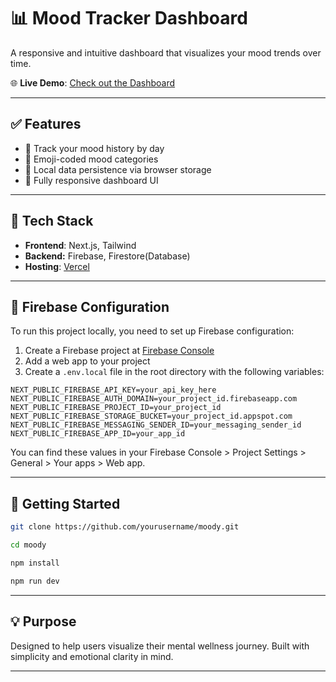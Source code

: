 # 📊 Mood Tracker Dashboard

A responsive and intuitive dashboard that visualizes your mood trends over time.

🌐 **Live Demo**: [Check out the Dashboard](https://moody-nigo6fo3g-sarveshcores-projects.vercel.app/dashboard)

---

## ✅ Features

- 📅 Track your mood history by day
- 🌈 Emoji-coded mood categories
- 💾 Local data persistence via browser storage
- 📱 Fully responsive dashboard UI

---

## 🧰 Tech Stack

- **Frontend**: Next.js, Tailwind
- **Backend:** Firebase, Firestore(Database)
- **Hosting**: [Vercel](https://vercel.com)

---

## 🔧 Firebase Configuration

To run this project locally, you need to set up Firebase configuration:

1. Create a Firebase project at [Firebase Console](https://console.firebase.google.com/)
2. Add a web app to your project
3. Create a `.env.local` file in the root directory with the following variables:

```env
NEXT_PUBLIC_FIREBASE_API_KEY=your_api_key_here
NEXT_PUBLIC_FIREBASE_AUTH_DOMAIN=your_project_id.firebaseapp.com
NEXT_PUBLIC_FIREBASE_PROJECT_ID=your_project_id
NEXT_PUBLIC_FIREBASE_STORAGE_BUCKET=your_project_id.appspot.com
NEXT_PUBLIC_FIREBASE_MESSAGING_SENDER_ID=your_messaging_sender_id
NEXT_PUBLIC_FIREBASE_APP_ID=your_app_id
```

You can find these values in your Firebase Console > Project Settings > General > Your apps > Web app.

---

## 🚀 Getting Started

```bash
git clone https://github.com/yourusername/moody.git
```

```bash
cd moody
```

```bash
npm install
```

```bash
npm run dev
```

---

## 💡 Purpose

Designed to help users visualize their mental wellness journey. Built with simplicity and emotional clarity in mind.

---

##
